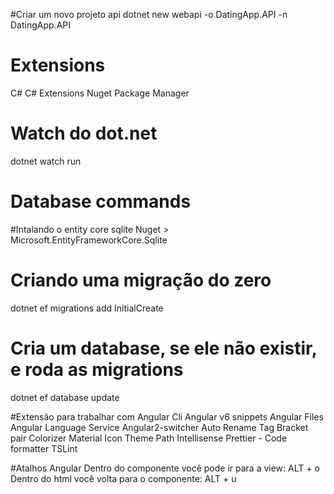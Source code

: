 #Criar um novo projeto api
dotnet new webapi -o DatingApp.API -n DatingApp.API

# Extensions
C#
C# Extensions
Nuget Package Manager

# Watch do dot.net
dotnet watch run

# Database commands

#Intalando o entity core sqlite
Nuget > Microsoft.EntityFrameworkCore.Sqlite

# Criando uma migração do zero
dotnet ef migrations add InitialCreate

# Cria um database, se ele não existir, e roda as migrations
dotnet ef database update

#Extensão para trabalhar com Angular Cli
Angular v6 snippets
Angular Files
Angular Language Service
Angular2-switcher
Auto Rename Tag
Bracket pair Colorizer
Material Icon Theme
Path Intellisense
Prettier - Code formatter
TSLint

#Atalhos Angular
Dentro do componente você pode ir para a view: ALT + o
Dentro do html você volta para o componente: ALT + u
